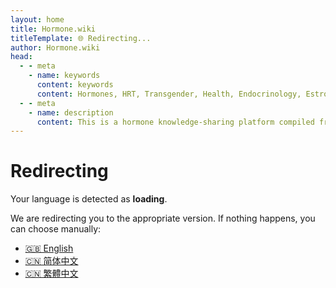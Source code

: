 ```yaml
---
layout: home
title: Hormone.wiki
titleTemplate: 🌐 Redirecting...
author: Hormone.wiki
head:
  - - meta
    - name: keywords
      content: keywords
      content: Hormones, HRT, Transgender, Health, Endocrinology, Estrogen, Wiki
  - - meta
    - name: description
      content: This is a hormone knowledge-sharing platform compiled from personal experience and online resources. It aims to provide learning materials for the transgender community.
---
```


<script setup lang="ts">
import { useRouter } from 'vitepress'
import { onMounted } from 'vue'

const langMap: Record<string, string> = {
  'zh-cn': 'zh-hans',
  'zh-sg': 'zh-hans',
  'zh-hk': 'zh-hant',
  'zh-mo': 'zh-hant',
  'zh-tw': 'zh-hant',
  'zh-hant': 'zh-hant',
  'en': 'en',
  'en-us': 'en',
  'en-gb': 'en',
}

const fallbackLang = 'zh-hans'

const rawLang =
  typeof navigator !== 'undefined'
    ? (navigator.language || navigator.userLanguage || '').toLowerCase()
    : ''

const lang = langMap[rawLang] || langMap[rawLang.split('-')[0]] || fallbackLang

const router = useRouter()

onMounted(() => {
  setTimeout(() => {
    router.go(`/${lang}/`)
  }, 300)

  if (typeof document !== 'undefined') {
    document.getElementById('target-lang')!.innerText =
      navigator.language || navigator.userLanguage || 'unknown'

    const loadingVariants = ['Loading.', 'Loading..', 'Loading...']
    let i = 0
    const loadingEl = document.getElementById('loading-text')
    setInterval(() => {
      if (loadingEl) loadingEl.textContent = loadingVariants[i % loadingVariants.length]
      i++
    }, 500)
  }
})
</script>

# Redirecting

Your language is detected as **<span id="target-lang">loading</span>**.

We are redirecting you to the appropriate version. If nothing happens, you can choose manually:

- [🇬🇧 English](/zh-hans/)
- [🇨🇳 简体中文](/zh-hans/)
- [🇨🇳 繁體中文](/zh-hant/)

<p id="loading-text" style="font-weight: bold; font-size: 1.1em; margin-top: 1rem;"></p>
